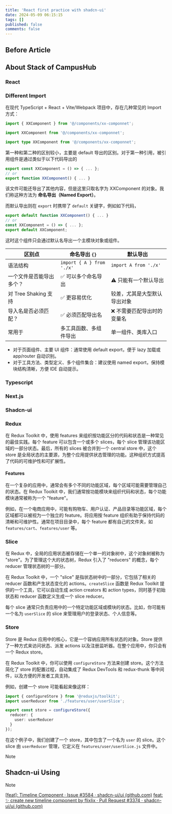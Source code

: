 ```yaml
---
title: 'React first practice with shadcn-ui'
date: 2024-05-09 06:15:15
tags: []
published: false
comments: false
---
```


## Before Article





## About Stack of CampusHub



### React


### Different Import

在现代 TypeScript + React + Vite/Webpack 项目中，存在几种常见的 Import 方式：

```typescript
import { XXComponent } from '@/components/xx-componnet';

import XXComponent from '@/components/xx-componnet';

import type XXComponent from '@/components/xx-componnet';
```

第一种和第二种的区别较小，主要是 default 导出的区别。对于第一种引用，被引用组件是通过类似于以下代码导出的

```typescript
export const XXComponent = () => { ... };
// or
export function XXComponent() { ... }
```
 
该文件可能还导出了其他内容，但是这里只取名字为 XXComponent 的对象。我们称这种方法为 **命名导出（Named Export）**。

而默认导出则在 `export` 时携带了 `default` 关键字，例如如下代码，

```typescript
export default function XXComponent() { ... }
// or 
const XXComponent = () => { ... };
export default XXComponent;
```

这时这个组件只会通过默认名导出一个主模块对象或组件。

| 区别点               | 命名导出 `{}`                 | 默认导出                  |
| ----------------- | ------------------------- | --------------------- |
| 语法结构              | `import { A } from './x'` | `import A from './x'` |
| 一个文件是否能导出多个？      | ✅ 可以多个命名导出                | ⚠️ 只能有一个默认导出          |
| 对 Tree Shaking 支持 | ✅ 更容易优化                   | 较差，尤其是大型默认导出对象        |
| 导入名是否必须匹配？        | ✅ 必须匹配导出名                 | ❌ 不需要匹配导出时的变量名        |
| 常用于               | 多工具函数、多组件导出               | 单一组件、类库入口             |

- 对于页面组件、主要 UI 组件：通常使用 default export，便于 lazy 加载或 app/router 自动识别。
- 对于工具方法、类型定义、多个组件集合：建议使用 named export，保持模块结构清晰，方便 IDE 自动提示。

### Typescript



### Next.js



### Shadcn-ui



### Redux

在 Redux Toolkit 中，使用 features 来组织按功能区分的代码和状态是一种常见的最佳实践。每个 feature 可以包含一个或多个 slices，每个 slice 管理该功能区域的一部分状态。最后，所有的 slices 被合并到一个 central store 中，这个 store 是全局状态的主要源，为整个应用提供状态管理的功能。这种组织方式提高了代码的可维护性和可扩展性。

#### Features

在一个复杂的应用中，通常会有多个不同的功能区域，每个区域可能需要管理自己的状态。在 Redux Toolkit 中，我们通常按功能模块来组织代码和状态，每个功能模块通常被称为一个 "feature"。

例如，在一个电商应用中，可能有购物车、用户认证、产品目录等功能区域，每个区域都可以被视为一个独立的 feature。将应用按 feature 组织有助于保持代码的清晰和可维护性。通常在项目目录中，每个 feature 都有自己的文件夹，如 `features/cart`、`features/user` 等。

### Slice

在 Redux 中，全局的应用状态被存储在一个单一的对象树中，这个对象树被称为 "store"。为了管理这个大的状态树，Redux 引入了 "reducers" 的概念，每个 reducer 管理状态树的一部分。

在 Redux Toolkit 中，一个 "slice" 是指状态树中的一部分，它包括了相关的 reducer 函数和产生状态变化的 actions。`createSlice` 函数是 Redux Toolkit 提供的一个工具，它可以自动生成 action creators 和 action types，同时基于初始状态和 reducer 函数定义生成一个 slice reducer。

每个 slice 通常只负责应用中的一个特定功能区域或模块的状态。比如，你可能有一个名为 `userSlice` 的 slice 来管理用户的登录状态、个人信息等。

### Store

Store 是 Redux 应用中的核心，它是一个容纳应用所有状态的对象。Store 提供了一种方式来访问状态、派发 actions 以及注册监听器。在整个应用中，你只会有一个 Redux store。

在 Redux Toolkit 中，你可以使用 `configureStore` 方法来创建 store。这个方法简化了 store 的配置过程，自动集成了 Redux DevTools 和 redux-thunk 等中间件，以及方便的开发者工具支持。

例如，创建一个 store 可能看起来像这样：

```typescript
import { configureStore } from '@reduxjs/toolkit';
import userReducer from './features/user/userSlice';

export const store = configureStore({
  reducer: {
    user: userReducer
  }
});
```

在这个例子中，我们创建了一个 store，其中包含了一个名为 `user` 的 slice。这个 slice 由 `userReducer` 管理，它定义在 `features/user/userSlice.js` 文件中。

> [!note]





## Shadcn-ui Using



> [!note]
>
> [[feat\]: Timeline Component · Issue #3584 · shadcn-ui/ui (github.com)](https://github.com/shadcn-ui/ui/issues/3584)
> [feat: :sparkles: create new timeline component by flixlix · Pull Request #3374 · shadcn-ui/ui (github.com)](https://github.com/shadcn-ui/ui/pull/3374)





[^ES6Syntax]: [ES6 Syntax and Feature Overview | Tania Rascia](https://www.taniarascia.com/es6-syntax-and-feature-overview/)
[^NextDocs]: [Docs | Next.js (nextjs.org)](https://nextjs.org/docs)
[^Shadcn]: [Introduction - shadcn/ui](https://ui.shadcn.com/docs)
[^v0dev]: [v0 by Vercel](https://v0.dev/)
